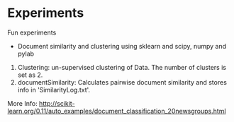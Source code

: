 Experiments
===========
Fun experiments
* Document similarity and clustering using sklearn and scipy, numpy and pylab

1. Clustering: un-supervised clustering of Data. The number of clusters is set as 2.
2. documentSimilarity: Calculates pairwise document similarity and stores info in 'SimilarityLog.txt'.


More Info:
http://scikit-learn.org/0.11/auto_examples/document_classification_20newsgroups.html
